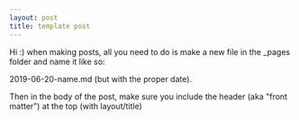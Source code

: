 ```yaml
---
layout: post
title: template post
---
```


Hi :) when making posts, all you need to do is make a new file in the _pages folder and name it like so:

2019-06-20-name.md (but with the proper date). 

Then in the body of the post, make sure you include the header (aka "front matter") at the top (with layout/title)
